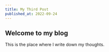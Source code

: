 ```yaml
---
title: My Third Post
published_at: 2022-09-24
---
```


## Welcome to my blog

This is the place where I write down my thoughts.
